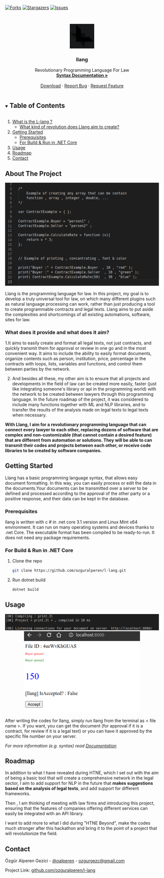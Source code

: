 


<!-- PROJECT SHIELDS -->
<!--
*** I'm using markdown "reference style" links for readability.
*** Reference links are enclosed in brackets [ ] instead of parentheses ( ).
*** See the bottom of this document for the declaration of the reference variables
*** for contributors-url, forks-url, etc. This is an optional, concise syntax you may use.
*** https://www.markdownguide.org/basic-syntax/#reference-style-links
-->

[![Forks][forks-shield]][forks-url]
[![Stargazers][stars-shield]][stars-url]
[![Issues][issues-shield]][issues-url]



<!-- PROJECT LOGO -->
<br />
<p align="center">
  <a href="github.com/ozguralperen/l-lang">
    <img src="Images/ic.png" alt="Logo" width="80" height="80">
  </a>

  <h3 align="center"> llang </h3>

  <p align="center">
    Revolutionary Programming Language For Law
    <br />
    <a href="github.com/ozguralperen/l-lang/tree/main/AnotherInformations"><strong>Syntax Documentation »</strong></a>
    <br />
    <br />
    <a href="https://github.com/ozguralperen/l-lang/main/Build">Download</a>
    ·
    <a href="https://github.com/ozguralperen/l-lang/issues">Report Bug</a>
    ·
    <a href="https://github.com/ozguralperen/l-lang/issues">Request Feature</a>
  </p>
</p>



<!-- TABLE OF CONTENTS -->
<details open="open">
  <summary><h2 style="display: inline-block">Table of Contents</h2></summary>
  <ol>
    <li>
      <a href="# ">What is the L-lang ?</a>
      <ul>
        <li><a href="#">What kind of revolution does Llang aim to create?</a></li>
      </ul>
    </li>
    <li>
      <a href="#getting-started">Getting Started</a>
      <ul>
        <li><a href="#prerequisites">Prerequisites</a></li>
        <li><a href="#">For Build & Run in .NET Core</a></li>
      </ul>
    </li>
    <li><a href="#usage">Usage</a></li>
    <li><a href="#roadmap">Roadmap</a></li>
    <li><a href="#contact">Contact</a></li>
  </ol>
</details>



<!-- ABOUT THE PROJECT -->
## About The Project


<p align="center">
<img src="Images/Code.png" alt="Code" ></img>
</p>

Llang is the programming language for law. In this project, my goal is to develop a truly universal tool for law, 
on which many different plugins such as natural language processing can work, rather than just producing a tool
to create programmable contracts and legal texts. Llang aims to put aside the complexities and shortcomings of all existing automations,
software, sites for law.


### What does it provide and what does it aim?

1.It aims to easily create and format all legal texts, not just contracts, and quickly transmit
them for approval or review in one go and in the most convenient way. It aims to include the ability 
to easily format documents, organize contents such as person, institution, price, percentage in the contracts with 
loops, lists, variables and functions, and control them between parties by the network.

2. And besides all these, my other aim is to ensure that all projects and developments in the field of law can be created more easily, 
faster (just like integrating someone's library or api in the programming world) with the network to be created between lawyers
through this programming language. In the future roadmap of the project, it was considered to 
include many functions together with ML and NLP libraries, and to transfer the results of the analysis made on 
legal texts to legal texts when necessary.

**With Llang, I aim for a revolutionary programming language that can connect every lawyer to each other,
replacing dozens of software that are complex and non-customizable (that cannot contain a desired feature) 
that are different from automation or solutions.  They will be able to can transmit their codes and projects 
between each other, or receive code libraries to be created by software companies.**


<!-- GETTING STARTED -->

## Getting Started

Llang has a basic programming language syntax, that allows easy document formatting. In this way, you 
can easily process or edit the data in the documents.Your documents can be transmitted over a server to be defined 
and processed according to the approval of the other party or a positive response, and their data can be kept in the database.



### Prerequisites

llang is written with c # in .net core 3.1 version and Linux Mint x64 environment.
It can run on many operating systems and devices thanks to .net Core.
The executable format has been compiled to be ready-to-run. 
It does not need any package requirements.


### For Build & Run in .NET Core

1. Clone the repo
   ```sh
   git clone https://github.com/ozguralperen/l-lang.git
   ```
2. Run dotnet build
   ```sh
   dotnet build 
   ```

<!-- USAGE EXAMPLES -->
## Usage

<p align="center">
<img src="Images/Compiling.png" alt="Compiler" ></img>
<img src="Images/Document.png" alt="Document" ></img>
</p>

After writing the codes for llang, simply run llang from the terminal as < file name >. If you want, 
you can get the document (for approval if it is a contract, for review if it is a legal text) or 
you can have it approved by the specific file number on your server.


_For more information (e.g. syntax) read [Documentation](https://github.com/ozguralperen/l-lang/tree/main/AnotherInformations)_

<!-- ROADMAP -->
## Roadmap

  In addition to what I have revealed during HTNE, which I set out with the aim of being a basic tool that will create
a comprehensive network in the legal sector, I aim to add support for NLP in the future that **makes suggestions based
on the analysis of legal texts**, and add support for different frameworks.  

  Then , I am thinking of meeting with law firms and introducing this project, 
ensuring that the features of companies offering different services can easily be 
integrated with an API library.

  I want to add more to what I did during "HTNE Beyond", make the codes much stronger after this
  hackathon and bring it to the point of a project that will revolutionize the field.


<!-- CONTACT -->
## Contact

Özgür Alperen Gezici - [@oalperen](https://instagram.com/oalperen) - ozgurgezc@gmail.com

Project Link: [github.com/ozguralperen/l-lang](https://github.com/ozguralperen/l-lang)




<!-- MARKDOWN LINKS & IMAGES -->
<!-- https://www.markdownguide.org/basic-syntax/#reference-style-links -->
[contributors-shield]: https://img.shields.io/github/contributors/github_username/repo.svg?style=for-the-badge
[contributors-url]: https://github.com/ozguralperen/l-lang/graphs/contributors
[forks-shield]: https://img.shields.io/github/forks/github_username/repo.svg?style=for-the-badge
[forks-url]: https://github.com/ozguralperen/l-lang/network/members
[stars-shield]: https://img.shields.io/github/stars/github_username/repo.svg?style=for-the-badge
[stars-url]: https://github.com/ozguralperen/l-lang/stargazers
[issues-shield]: https://img.shields.io/github/issues/github_username/repo.svg?style=for-the-badge
[issues-url]: https://github.com/ozguralperen/l-lang/issues
[license-shield]: https://img.shields.io/github/license/github_username/repo.svg?style=for-the-badge
[license-url]: https://github.com/ozguralperen/l-lang/blob/master/LICENSE.txt
